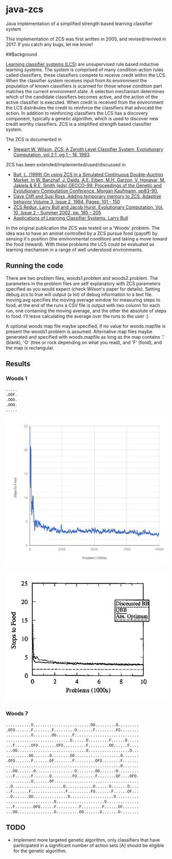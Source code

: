 # java-zcs
Java implementation of a simplified strength based learning classifier system

This implementation of ZCS was first written in 2005, and revised/revived in 2017. If you catch any bugs, let me know!

##Background

[Learning classifier systems (LCS)](https://en.wikipedia.org/wiki/Learning_classifier_system) are unsupervised rule based inductive learning systems. The system is comprised of many condition-action rules called classifiers, these classifiers compete to receive credit within the LCS. When the classifier system receives input from its environment the population of known classifiers is scanned for those whose condition part matches the current environment state. A selection mechanism determines which of the candidate classifiers becomes active, and the action of the active classifier is executed. When credit is received from the environment the LCS distributes the credit to reinforce the classifiers that advocatd the action. In addition to reinforcing classifiers the LCS has a discovery component, typically a genetic algorithm, which is used to discover new credit worthy classifiers. ZCS is a simplified strength based classifier system.

The ZCS is documented in
+ [Stewart W. Wilson, ZCS: A Zeroth Level Classifier System, Evolutionary Computation, vol 2:1, pg 1 - 18, 1993](http://www.eskimo.com/~wilson/ps/zcs.pdf).

ZCS has been extended/implemented/used/discussed in

+ [Bull, L. (1999) On using ZCS in a Simulated Continuous Double-Auction Market. In W. Banzhaf, J. Daida, A.E. Eiben, M.H. Garzon, V. Honavar, M. Jakiela & R.E. Smith (eds) GECCO-99: Proceedings of the Genetic and Evolutionary Computation Conference. Morgan Kaufmann, pp83-90.](http://www.cs.bham.ac.uk/~wbl/biblio/gecco1999/GA-806.pdf)
+ [Dave Cliff and Susi Ross, Adding temporary memory to ZCS, Adaptive behavior Volume 3, Issue 2, 1994, Pages: 101 - 150](http://journals.sagepub.com/doi/pdf/10.1177/105971239400300201)
+ [ZCS Redux, Larry Bull and Jacob Hurst, Evolutionary Computation, Vol. 10, Issue 2 - Summer 2002, pp. 185 - 205](http://www.mitpressjournals.org/doi/abs/10.1162/106365602320169848?journalCode=evco)
+ [Applications of Learning Classifier Systems, Larry Bull](http://www.springer.com/gp/book/9783540211099)


In the original publication the ZCS was tested on a 'Woods' problem. The idea was to have an animat controlled by a ZCS pursue food (payoff) by sensing it's position (the environmental condition) and taking a move toward the food (reward). With these problems the LCS could be evaluated as learning mechanism in a range of well understood environments.


## Running the code
There are two problem files, woods1.problem and woods2.problem. The parameters in the problem files are self explanatory with ZCS parameters specified as you would expect (check Wilson's paper for details). Setting debug.zcs to true will output (a lot) of debug information to a text file. moving.avg specifies the moving average window for measuring steps to food, at the end of the runs a CSV file is output with two column for each run, one containing the moving average, and the other the absolute of steps to food. I'll leave calculating the average over the runs to the user :)

A optional woods map file maybe specified, if no value for woods.mapfile is present the woods1 problem is assumed. Alternative map files maybe generated and specified with woods.mapfile as long as the map contains '.' (blank), 'O' (tree or rock depending on what you read), and 'F' (food), and the map is rectangular.
 
 
 ## Results
 ### Woods 1
 ```
.....
.OOF.
.OOO.
.OOO.
.....
```
![alt text](./resources/woods1_it.png "Woods1")

![alt text](./resources/woods1_wilson.png "Woods1")

 ### Woods 7
 ```   
 ...........O.........................OO.........O.........
 .OFO.......F........F.........O.......F.........FO........
...........O........OO.......F............................
............................O......O.........F......O.....
...F.......OFO........OFO..........F.........OO......F....
...OO..............................O..................O...
..........OO.......O........OO....................O.......
.OFO.......F.......OF........F.........OFO........F.......
..................................................O.......
...OO.......O.................O........OO.......O.........
...F.......F.......O.........FO........F........OF....OFO.
...........O.......OF.....................................
..O......................O............O......O.......O....
..F.......F...............F..........FO.......F......OF...
..O.......OO...............O...................O..........
.....................O.....................O..............
...F........OFO......F..........F.........F......OF.......
...OO................O..........OO.......O.......O........
```
## TODO
+ Implement more targeted genetic algorithm, only classifiers that have participated in a significant number of action sets [A] should be eligible for the genetic algorithm.